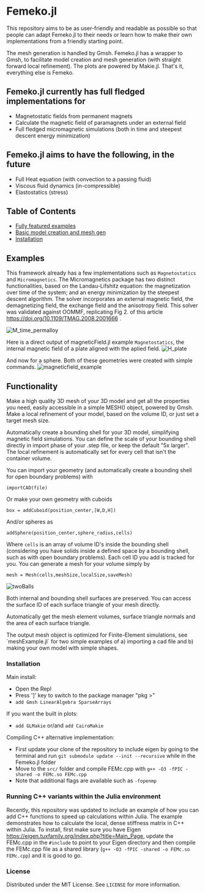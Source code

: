 # Femeko.jl
This repository aims to be as user-friendly and readable as possible so that people can adapt Femeko.jl to their needs or learn how to make their own implementations from a friendly starting point.

The mesh generation is handled by Gmsh. Femeko.jl has a wrapper to Gmsh, to facilitate model creation and mesh generation (with straight forward local refinement). The plots are powered by Makie.jl. That's it, everything else is Femeko.

## Femeko.jl currently has full fledged implementations for
- Magnetostatic fields from permanent magnets
- Calculate the magnetic field of paramagnets under an external field
- Full fledged micromagnetic simulations (both in time and steepest descent energy minimization)

## Femeko.jl aims to have the following, in the future
- Full Heat equation (with convection to a passing fluid)
- Viscous fluid dynamics (in-compressible)
- Elastostatics (stress)


## Table of Contents
- [Fully featured examples](#examples)
- [Basic model creation and mesh gen](#functionality)
- [Installation](#installation)
<!-- - [License](#license) -->

## Examples

This framework already has a few implementations such as `Magnetostatics` and `Micromagnetics`. The Micromagnetics package has two distinct functionalities, based on the Landau-Lifshitz equation: the magnetization over time of the system; and an energy minimization by the steepest descent algorithm. The solver incorporates an external magnetic field, the demagnetizing field, the exchange field and the anisotropy field. This solver was validated against OOMMF, replicating Fig 2. of this article https://doi.org/10.1109/TMAG.2008.2001666 .

![M_time_permalloy](https://github.com/user-attachments/assets/5434942c-a6dd-4444-aadf-c945c17e593b)


Here is a direct output of magneticField.jl example `Magnetostatics`, the internal magnetic field of a plate aligned with the aplied field.
![H_plate](https://github.com/user-attachments/assets/0b03a7a4-1872-4402-a10f-1654ce149a1f)

And now for a sphere. Both of these geometries were created with simple commands.
![magneticfield_example](https://github.com/user-attachments/assets/86fc8c7c-7e8a-4f6b-a807-0df6720f1a1b)

## Functionality
Make a high quality 3D mesh of your 3D model and get all the properties you need, easily accessible in a simple MESH() object, powered by Gmsh. Make a local refinement of your model, based on the volume ID, or just set a target mesh size.

Automatically create a bounding shell for your 3D model, simplifying magnetic field simulations. You can define the scale of your bounding shell directly in import phase of your .step file, or keep the default "5x larger". The local refinement is automatically set for every cell that isn't the container volume.

You can import your geometry (and automatically create a bounding shell for open boundary problems) with
```
importCAD(file)
```

Or make your own geometry with cuboids
```
box = addCuboid(position_center,[W,D,H])
```
And/or spheres as
```
addSphere(position_center,sphere_radius,cells)
```
Where `cells` is an array of volume ID's inside the bounding shell (considering you have solids inside a defined space by a bounding shell, such as with open boundary problems). Each cell ID you add is tracked for you.
You can generate a mesh for your volume simply by
```
mesh = Mesh(cells,meshSize,localSize,saveMesh)
```

![twoBalls](https://github.com/user-attachments/assets/3b9549ba-3968-40f1-94a4-5c21ce37ca9e)

Both internal and bounding shell surfaces are preserved. You can access the surface ID of each surface triangle of your mesh directly.

Automatically get the mesh element volumes, surface triangle normals and the area of each surface triangle.

The output mesh object is optimized for Finite-Element simulations, see ´meshExample.jl´ for two simple examples of a) importing a cad file and b) making your own model with simple shapes.

### Installation
Main install:
- Open the Repl
- Press ']' key to switch to the package manager "pkg >"
- `add Gmsh LinearAlgebra SparseArrays`

If you want the built in plots:
- `add GLMakie` or/and `add CairoMakie`

Compiling C++ alternative implementation:
- First update your clone of the repository to include eigen by going to the terminal and run `git submodule update --init --recursive` while in the Femeko.jl folder
- Move to the `src/` folder and compile FEMc.cpp with `g++ -O3 -fPIC -shared -o FEMc.so FEMc.cpp`
- Note that additional flags are available such as `-fopenmp`




### Running C++ variants within the Julia environment
Recently, this repository was updated to include an example of how you can add C++ functions to speed up calculations within Julia. The example demonstrates how to calculate the local, dense stiffness matrix in C++ within Julia.
To install, first make sure you have Eigen https://eigen.tuxfamily.org/index.php?title=Main_Page, update the FEMc.cpp in the `#include` to point to your Eigen directory and then compile the FEMc.cpp file as a shared library (`g++ -O3 -fPIC -shared -o FEMc.so FEMc.cpp`) and it is good to go.

### License

Distributed under the MIT License. See `LICENSE` for more information.
